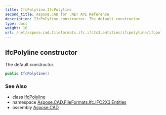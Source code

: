 ```yaml
---
title: IfcPolyline.IfcPolyline
second_title: Aspose.CAD for .NET API Reference
description: IfcPolyline constructor. The default constructor
type: docs
weight: 10
url: /net/aspose.cad.fileformats.ifc.ifc2x3.entities/ifcpolyline/ifcpolyline/
---
```

## IfcPolyline constructor

The default constructor.

```csharp
public IfcPolyline()
```

### See Also

* class [IfcPolyline](../)
* namespace [Aspose.CAD.FileFormats.Ifc.IFC2X3.Entities](../../ifcpolyline/)
* assembly [Aspose.CAD](../../../)


